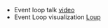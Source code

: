 - Event loop talk [video](https://www.youtube.com/watch?v=8aGhZQkoFbQ)
- Event Loop visualization [Loup](http://latentflip.com/loupe/)
